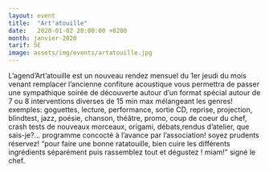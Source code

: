 ```yaml
---
layout: event
title:  "Art'atouille"
date:   2020-01-02 20:00:00 +0200
month: janvier-2020
tarif: 5€
image: assets/img/events/artatouille.jpg
---
```


L’agend’Art’atouille est un nouveau rendez mensuel du 1er jeudi du mois venant remplacer l’ancienne confiture acoustique vous permettra de passer une sympathique soirée de découverte autour d’un format spécial autour de 7 ou 8 interventions diverses de 15 min max mélangeant les genres! exemples: goguettes, lecture, performance, sortie CD, reprise, projection, blindtest, jazz, poésie, chanson, théâtre, promo, coup de coeur du chef, crash tests de nouveaux morceaux, origami, débats,rendus d’atelier, que sais-je?... programme concocté à l’avance par l’association! soyez prudents réservez! “pour faire une bonne ratatouille, bien cuire les différents ingrédients séparément puis rassemblez tout et dégustez ! miam!” signé le chef.